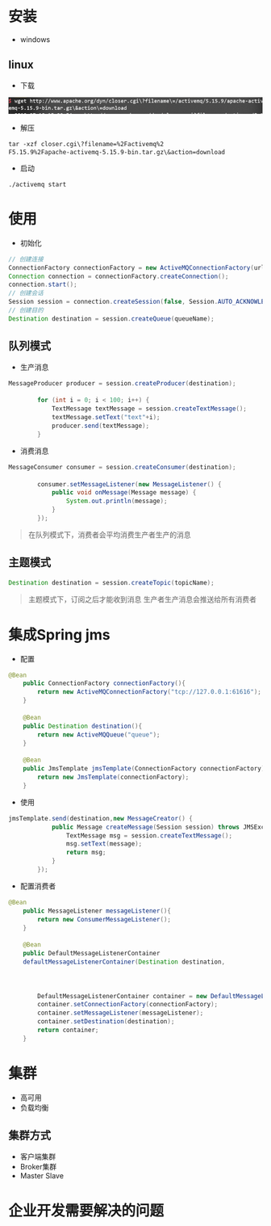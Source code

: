 

# 安装

- windows

## linux

- 下载

![批注 2019-07-18 153200](/assets/批注%202019-07-18%20153200.png)

- 解压

```shell
tar -xzf closer.cgi\?filename=%2Factivemq%2
F5.15.9%2Fapache-activemq-5.15.9-bin.tar.gz\&action=download
```

- 启动

```shell
./activemq start
```

# 使用

- 初始化

```java
// 创建连接
ConnectionFactory connectionFactory = new ActiveMQConnectionFactory(url);
Connection connection = connectionFactory.createConnection();
connection.start();
// 创建会话
Session session = connection.createSession(false, Session.AUTO_ACKNOWLEDGE);
// 创建目的
Destination destination = session.createQueue(queueName);
```

## 队列模式

- 生产消息

```java
MessageProducer producer = session.createProducer(destination);

        for (int i = 0; i < 100; i++) {
            TextMessage textMessage = session.createTextMessage();
            textMessage.setText("text"+i);
            producer.send(textMessage);
        }
```

- 消费消息

```java
MessageConsumer consumer = session.createConsumer(destination);

        consumer.setMessageListener(new MessageListener() {
            public void onMessage(Message message) {
                System.out.println(message);
            }
        });
```

> 在队列模式下，消费者会平均消费生产者生产的消息

## 主题模式

```java
Destination destination = session.createTopic(topicName);
```

> 主题模式下，订阅之后才能收到消息 生产者生产消息会推送给所有消费者

# 集成Spring jms

- 配置

```java
@Bean
    public ConnectionFactory connectionFactory(){
        return new ActiveMQConnectionFactory("tcp://127.0.0.1:61616");
    }

    @Bean
    public Destination destination(){
        return new ActiveMQQueue("queue");
    }

    @Bean
    public JmsTemplate jmsTemplate(ConnectionFactory connectionFactory){
        return new JmsTemplate(connectionFactory);
    }
```

- 使用

```java
jmsTemplate.send(destination,new MessageCreator() {
            public Message createMessage(Session session) throws JMSException {
                TextMessage msg = session.createTextMessage();
                msg.setText(message);
                return msg;
            }
        });
```

- 配置消费者

```java
@Bean
    public MessageListener messageListener(){
        return new ConsumerMessageListener();
    }

    @Bean
    public DefaultMessageListenerContainer 
    defaultMessageListenerContainer(Destination destination,
                                                                           ConnectionFactory connectionFactory,
                                                                           MessageListener messageListener){

        DefaultMessageListenerContainer container = new DefaultMessageListenerContainer();
        container.setConnectionFactory(connectionFactory);
        container.setMessageListener(messageListener);
        container.setDestination(destination);
        return container;
    }
```

# 集群

- 高可用
- 负载均衡

## 集群方式

- 客户端集群
- Broker集群
- Master Slave

# 企业开发需要解决的问题



